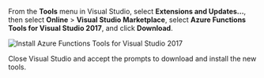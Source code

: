 From the **Tools** menu in Visual Studio, select **Extensions and Updates...**, then select **Online** > **Visual Studio Marketplace**, select **Azure Functions Tools for Visual Studio 2017**, and click **Download**.
 
![Install Azure Functions Tools for Visual Studio 2017](./media/functions-create-your-first-function-visual-studio/functions-vstools-install.png)

Close Visual Studio and accept the prompts to download and install the new tools. 